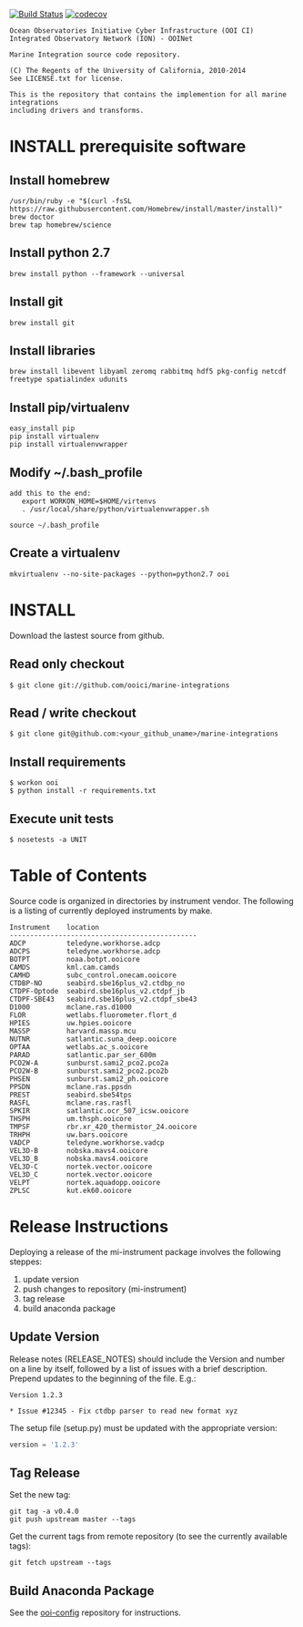[![Build Status](https://travis-ci.org/oceanobservatories/mi-instrument.svg?branch=master)](https://travis-ci.org/oceanobservatories/mi-instrument)
[![codecov](https://codecov.io/gh/oceanobservatories/mi-instrument/branch/master/graph/badge.svg)](https://codecov.io/gh/oceanobservatories/mi-instrument)

```
Ocean Observatories Initiative Cyber Infrastructure (OOI CI)
Integrated Observatory Network (ION) - OOINet

Marine Integration source code repository.

(C) The Regents of the University of California, 2010-2014
See LICENSE.txt for license.

This is the repository that contains the implemention for all marine integrations
including drivers and transforms. 
```

# INSTALL prerequisite software
## Install homebrew

    /usr/bin/ruby -e "$(curl -fsSL https://raw.githubusercontent.com/Homebrew/install/master/install)"
    brew doctor
    brew tap homebrew/science

## Install python 2.7

    brew install python --framework --universal

## Install git

    brew install git

## Install libraries

    brew install libevent libyaml zeromq rabbitmq hdf5 pkg-config netcdf freetype spatialindex udunits

## Install pip/virtualenv

    easy_install pip
    pip install virtualenv
    pip install virtualenvwrapper
    
## Modify ~/.bash_profile

    add this to the end:
       export WORKON_HOME=$HOME/virtenvs
       . /usr/local/share/python/virtualenvwrapper.sh
       
    source ~/.bash_profile
       
## Create a virtualenv

    mkvirtualenv --no-site-packages --python=python2.7 ooi


# INSTALL

Download the lastest source from github.

## Read only checkout
    $ git clone git://github.com/ooici/marine-integrations

## Read / write checkout
    $ git clone git@github.com:<your_github_uname>/marine-integrations

## Install requirements
    $ workon ooi
    $ python install -r requirements.txt
    
## Execute unit tests
    $ nosetests -a UNIT


# Table of Contents

Source code is organized in directories by instrument vendor. The following is
a listing of currently deployed instruments by make.

```
Instrument	  location
----------------------------------------------
ADCP          teledyne.workhorse.adcp
ADCPS         teledyne.workhorse.adcp
BOTPT         noaa.botpt.ooicore
CAMDS         kml.cam.camds
CAMHD         subc_control.onecam.ooicore
CTDBP-NO      seabird.sbe16plus_v2.ctdbp_no
CTDPF-Optode  seabird.sbe16plus_v2.ctdpf_jb
CTDPF-SBE43   seabird.sbe16plus_v2.ctdpf_sbe43
D1000         mclane.ras.d1000
FLOR          wetlabs.fluorometer.flort_d
HPIES         uw.hpies.ooicore
MASSP         harvard.massp.mcu
NUTNR         satlantic.suna_deep.ooicore
OPTAA         wetlabs.ac_s.ooicore
PARAD         satlantic.par_ser_600m
PCO2W-A       sunburst.sami2_pco2.pco2a
PCO2W-B       sunburst.sami2_pco2.pco2b
PHSEN         sunburst.sami2_ph.ooicore
PPSDN         mclane.ras.ppsdn
PREST         seabird.sbe54tps
RASFL         mclane.ras.rasfl
SPKIR         satlantic.ocr_507_icsw.ooicore
THSPH         um.thsph.ooicore
TMPSF         rbr.xr_420_thermistor_24.ooicore
TRHPH         uw.bars.ooicore
VADCP         teledyne.workhorse.vadcp
VEL3D-B       nobska.mavs4.ooicore
VEL3D_B       nobska.mavs4.ooicore
VEL3D-C       nortek.vector.ooicore
VEL3D_C       nortek.vector.ooicore
VELPT         nortek.aquadopp.ooicore
ZPLSC         kut.ek60.ooicore
```


# Release Instructions

Deploying a release of the mi-instrument package involves the following steppes:

1. update version
1. push changes to repository (mi-instrument)
1. tag release
1. build anaconda package

## Update Version

Release notes (RELEASE_NOTES) should include the Version and number on a line by itself, followed by a list of issues 
with a brief description. Prepend updates to the beginning of the file. E.g.:

```
Version 1.2.3

* Issue #12345 - Fix ctdbp parser to read new format xyz
```

The setup file (setup.py) must be updated with the appropriate version:

```python
version = '1.2.3'
```

## Tag Release

Set the new tag:

```
git tag -a v0.4.0
git push upstream master --tags
```

Get the current tags from remote repository (to see the currently available tags):

```
git fetch upstream --tags
```

## Build Anaconda Package

See the [ooi-config](https://github.com/oceanobservatories/ooi-config) repository for instructions. 